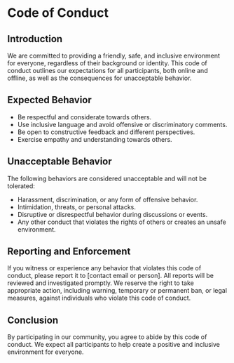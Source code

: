 # Code of Conduct

## Introduction

We are committed to providing a friendly, safe, and inclusive environment for everyone, regardless of their background or identity. This code of conduct outlines our expectations for all participants, both online and offline, as well as the consequences for unacceptable behavior.

## Expected Behavior

- Be respectful and considerate towards others.
- Use inclusive language and avoid offensive or discriminatory comments.
- Be open to constructive feedback and different perspectives.
- Exercise empathy and understanding towards others.

## Unacceptable Behavior

The following behaviors are considered unacceptable and will not be tolerated:

- Harassment, discrimination, or any form of offensive behavior.
- Intimidation, threats, or personal attacks.
- Disruptive or disrespectful behavior during discussions or events.
- Any other conduct that violates the rights of others or creates an unsafe environment.

## Reporting and Enforcement

If you witness or experience any behavior that violates this code of conduct, please report it to [contact email or person]. All reports will be reviewed and investigated promptly. We reserve the right to take appropriate action, including warning, temporary or permanent ban, or legal measures, against individuals who violate this code of conduct.

## Conclusion

By participating in our community, you agree to abide by this code of conduct. We expect all participants to help create a positive and inclusive environment for everyone.

